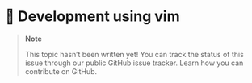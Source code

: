 # 🔧 Development using vim

> **Note**
> 
> This topic hasn’t been written yet! You can track the status of this issue through our public GitHub issue tracker. Learn how you can contribute on GitHub.